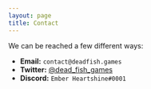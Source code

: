 ```yaml
---
layout: page
title: Contact
---
```


We can be reached a few different ways:

- **Email:** `contact@deadfish.games`
- **Twitter:** [@dead_fish_games](https://twitter.com/dead_fish_games)
- **Discord:** `Ember Heartshine#0001`
